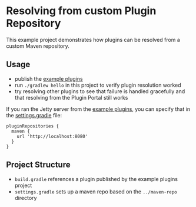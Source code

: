 # Resolving from custom Plugin Repository

This example project demonstrates how plugins can be resolved from a custom Maven
repository.

## Usage

- publish the [example plugins](../publish-to-custom-repository)
- run `./gradlew hello` in this project to verify plugin resolution worked
- try resolving other plugins to see that failure is handled gracefully
and that resolving from the Plugin Portal still works

If you ran the Jetty server from the [example plugins](../publish-to-custom-reposiotry), you can specify
that in the [settings.gradle](settings.gradle) file:

```
pluginRepositories {
  maven {
    url 'http://localhost:8080'
  }
}
```

## Project Structure

- `build.gradle` references a plugin published by the example plugins project
- `settings.gradle` sets up a maven repo based on the `../maven-repo` directory
